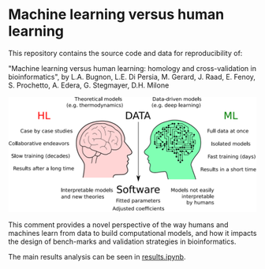 # Machine learning versus human learning
This repository contains the source code and data for reproducibility of:

"Machine learning versus human learning: homology and cross-validation in bioinformatics", by L.A. Bugnon, L.E. Di Persia, M. Gerard, J. Raad, E. Fenoy, S. Prochetto, A. Edera, G. Stegmayer, D.H. Milone

![img abstract](abstract.png)

This comment provides a novel perspective of the way humans and machines learn from data to build computational models, and how it impacts the design of bench-marks and validation strategies in bioinformatics.

The main results analysis can be seen in [results.ipynb](https://colab.research.google.com/github/sinc-lab/machine-learning_vs_human-learning/blob/master/results.ipynb).  
